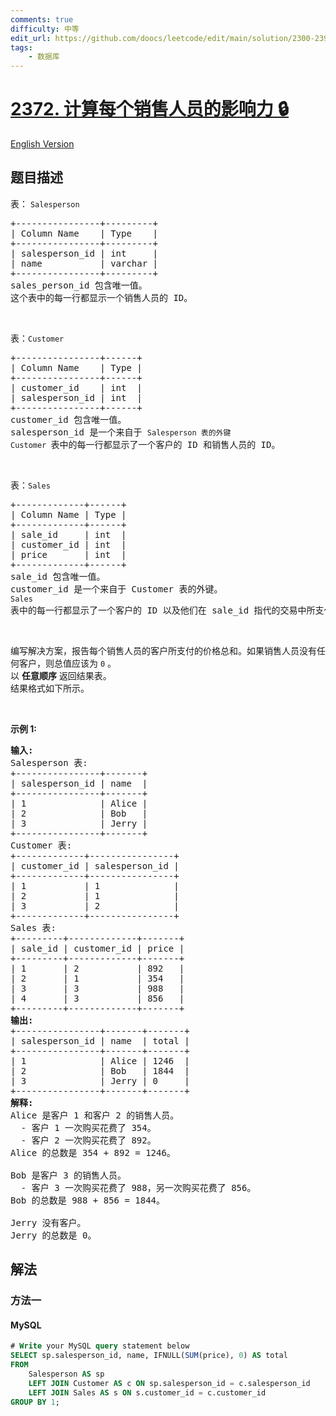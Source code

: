 ```yaml
---
comments: true
difficulty: 中等
edit_url: https://github.com/doocs/leetcode/edit/main/solution/2300-2399/2372.Calculate%20the%20Influence%20of%20Each%20Salesperson/README.md
tags:
    - 数据库
---
```


<!-- problem:start -->

# [2372. 计算每个销售人员的影响力 🔒](https://leetcode.cn/problems/calculate-the-influence-of-each-salesperson)

[English Version](/solution/2300-2399/2372.Calculate%20the%20Influence%20of%20Each%20Salesperson/README_EN.md)

## 题目描述

<!-- description:start -->

<p>表：&nbsp;<code>Salesperson</code></p>

<pre>
+----------------+---------+
| Column Name    | Type    |
+----------------+---------+
| salesperson_id | int     |
| name           | varchar |
+----------------+---------+
sales_person_id 包含唯一值。
这个表中的每一行都显示一个销售人员的 ID。
</pre>

<p>&nbsp;</p>

<p>表：<code>Customer</code></p>

<pre>
+----------------+------+
| Column Name    | Type |
+----------------+------+
| customer_id    | int  |
| salesperson_id | int  |
+----------------+------+
customer_id 包含唯一值。
salesperson_id 是一个来自于 <code>Salesperson 表的外键</code>
<code>Customer </code>表中的每一行都显示了一个客户的 ID 和销售人员的 ID。
</pre>

<p>&nbsp;</p>

<p>表：<code>Sales</code></p>

<pre>
+-------------+------+
| Column Name | Type |
+-------------+------+
| sale_id     | int  |
| customer_id | int  |
| price       | int  |
+-------------+------+
sale_id 包含唯一值。
customer_id 是一个来自于 Customer 表的外键。
<code>Sales </code>表中的每一行都显示了一个客户的 ID 以及他们在 sale_id 指代的交易中所支付的金额。
</pre>

<p>&nbsp;</p>

<p>编写解决方案，报告每个销售人员的客户所支付的价格总和。如果销售人员没有任何客户，则总值应该为 <code>0</code> 。<br />
以 <strong>任意顺序</strong> 返回结果表。<br />
结果格式如下所示。</p>

<p>&nbsp;</p>

<p><strong>示例 1:</strong></p>

<pre>
<strong>输入:</strong> 
Salesperson 表:
+----------------+-------+
| salesperson_id | name  |
+----------------+-------+
| 1              | Alice |
| 2              | Bob   |
| 3              | Jerry |
+----------------+-------+
Customer 表:
+-------------+----------------+
| customer_id | salesperson_id |
+-------------+----------------+
| 1           | 1              |
| 2           | 1              |
| 3           | 2              |
+-------------+----------------+
Sales 表:
+---------+-------------+-------+
| sale_id | customer_id | price |
+---------+-------------+-------+
| 1       | 2           | 892   |
| 2       | 1           | 354   |
| 3       | 3           | 988   |
| 4       | 3           | 856   |
+---------+-------------+-------+
<strong>输出:</strong> 
+----------------+-------+-------+
| salesperson_id | name  | total |
+----------------+-------+-------+
| 1              | Alice | 1246  |
| 2              | Bob   | 1844  |
| 3              | Jerry | 0     |
+----------------+-------+-------+
<strong>解释:</strong> 
Alice 是客户 1 和客户 2 的销售人员。
  - 客户 1 一次购买花费了 354。
  - 客户 2 一次购买花费了 892。
Alice 的总数是 354 + 892 = 1246。

Bob 是客户 3 的销售人员。
  - 客户 3 一次购买花费了 988，另一次购买花费了 856。
Bob 的总数是 988 + 856 = 1844。

Jerry 没有客户。
Jerry 的总数是 0。</pre>

<!-- description:end -->

## 解法

<!-- solution:start -->

### 方法一

<!-- tabs:start -->

#### MySQL

```sql
# Write your MySQL query statement below
SELECT sp.salesperson_id, name, IFNULL(SUM(price), 0) AS total
FROM
    Salesperson AS sp
    LEFT JOIN Customer AS c ON sp.salesperson_id = c.salesperson_id
    LEFT JOIN Sales AS s ON s.customer_id = c.customer_id
GROUP BY 1;
```

<!-- tabs:end -->

<!-- solution:end -->

<!-- problem:end -->
